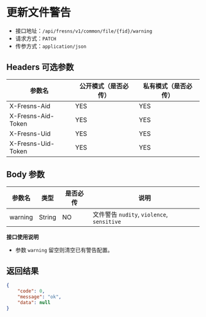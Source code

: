 # 更新文件警告

- 接口地址：`/api/fresns/v1/common/file/{fid}/warning`
- 请求方式：`PATCH`
- 传参方式：`application/json`

## Headers 可选参数

| 参数名 | 公开模式（是否必传） | 私有模式（是否必传） |
| --- | --- | --- |
| X-Fresns-Aid | YES | YES |
| X-Fresns-Aid-Token | YES | YES |
| X-Fresns-Uid | YES | YES |
| X-Fresns-Uid-Token | YES | YES |

## Body 参数

| 参数名 | 类型 | 是否必传 | 说明 |
| --- | --- | --- | --- |
| warning | String | NO | 文件警告 `nudity`, `violence`, `sensitive` |

**接口使用说明**

- 参数 `warning` 留空则清空已有警告配置。

## 返回结果

```json
{
    "code": 0,
    "message": "ok",
    "data": null
}
```
